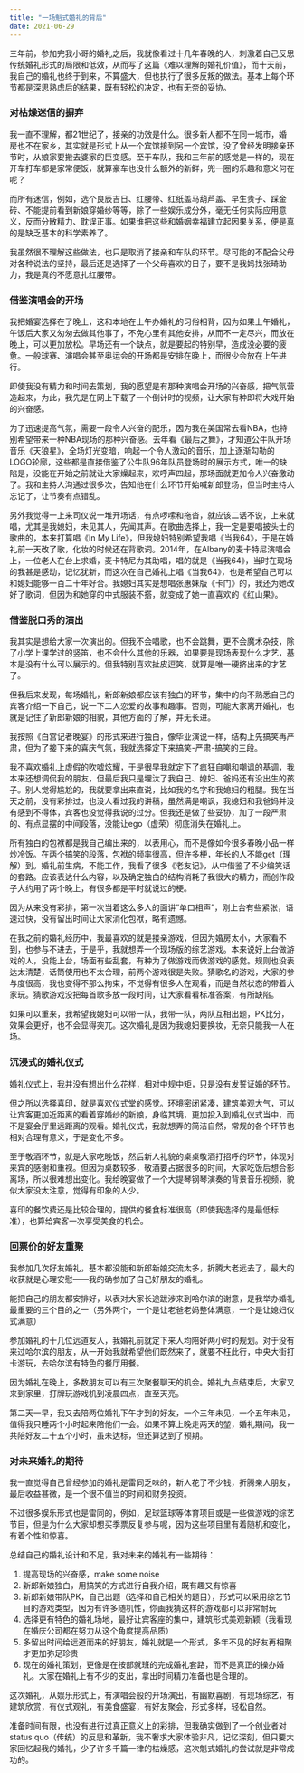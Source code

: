 ```yaml
---
title: "一场魁式婚礼的背后"
date: 2021-06-29
---
```


三年前，参加完我小哥的婚礼之后，我就像看过十几年春晚的人，刺激着自己反思传统婚礼形式的局限和低效，从而写了这篇《难以理解的婚礼价值》，而十天前，我自己的婚礼也终于到来，不算盛大，但也执行了很多反叛的做法。基本上每个环节都是深思熟虑后的结果，既有轻松的决定，也有无奈的妥协。

### 对枯燥迷信的摒弃

我一直不理解，都21世纪了，接亲的功效是什么。很多新人都不在同一城市，婚房也不在家乡，其实就是形式上从一个宾馆接到另一个宾馆，没了曾经发明接亲环节时，从娘家要搬去婆家的巨变感。至于车队，我和三年前的感觉是一样的，现在开车打车都是家常便饭，就算豪车也没什么额外的新鲜，兜一圈的乐趣和意义何在呢？

而所有迷信，例如，选个良辰吉日、红腰带、红纸盖马葫芦盖、早生贵子、踩金砖、不能提前看到新娘穿婚纱等等，除了一些娱乐成分外，毫无任何实际应用意义，反而分散精力、耽误正事。如果谁把这些和婚姻幸福建立起因果关系，便是真的是缺乏基本的科学素养了。

我虽然很不理解这些做法，也只是取消了接亲和车队的环节。尽可能的不配合父母对各种说法的坚持，最后还是选择了一个父母喜欢的日子，要不是我妈找张琦助力，我是真的不愿意扎红腰带。

### 借鉴演唱会的开场

我把婚宴选择在了晚上，这和本地在上午办婚礼的习俗相背，因为如果上午婚礼，午饭后大家又匆匆去做其他事了，不免心里有其他安排，从而不一定尽兴，而放在晚上，可以更加放松。早场还有一个缺点，就是要起的特别早，造成没必要的疲惫。一般球赛、演唱会甚至奥运会的开场都是安排在晚上，而很少会放在上午进行。

即使我没有精力和时间去策划，我的愿望是有那种演唱会开场的兴奋感，把气氛营造起来，为此，我先是在网上下载了一个倒计时的视频，让大家有种即将大戏开始的兴奋感。

为了迅速提高气氛，需要一段令人兴奋的配乐，因为我在美国常去看NBA，也特别希望带来一种NBA现场的那种兴奋感。去年看《最后之舞》，才知道公牛队开场音乐《天狼星》，全场灯光变暗，响起一个令人激动的音乐，加上逐渐勾勒的LOGO轮廓，这些都是直接借鉴了公牛队96年队员登场时的展示方式，唯一的缺陷是，没能在开始之前就让大家燥起来，欢呼声四起，那场面就更加令人兴奋激动了。我和主持人沟通过很多次，告知他在什么环节开始喊新郎登场，但当时主持人忘记了，让节奏有点错乱。

另外我觉得一上来司仪说一堆开场话，有点啰嗦和拖沓，就应该二话不说，上来就唱，尤其是我媳妇，未见其人，先闻其声。在歌曲选择上，我一定是要唱披头士的歌曲的，本来打算唱《In My Life》，但我媳妇特别希望我唱《当我64》，于是在婚礼前一天改了歌，化妆的时候还在背歌词。2014年，在Albany的麦卡特尼演唱会上，一位老人在台上求婚，麦卡特尼为其助唱，唱的就是《当我64》，当时在现场的我甚是感动，记忆犹新，而这次在自己婚礼上唱《当我64》，也是希望自己可以和媳妇能够一百二十年好合。我媳妇其实是想唱张惠妹版《卡门》的，我还为她改好了歌词，但因为和她穿的中式服装不搭，就变成了她一直喜欢的《红山果》。

### 借鉴脱口秀的演出

我其实是想给大家一次演出的。但我不会唱歌，也不会跳舞，更不会魔术杂技，除了小学上课学过的竖笛，也不会什么其他的乐器，如果要是现场表现什么才艺，基本是没有什么可以展示的。但我特别喜欢扯皮逗笑，就算是唯一硬挤出来的才艺了。

但我后来发现，每场婚礼，新郎新娘都应该有独白的环节，集中的向不熟悉自己的宾客介绍一下自己，说一下二人恋爱的故事和趣事。否则，可能大家离开婚礼，也就是记住了新郎新娘的相貌，其他方面的了解，并无长进。

我按照《白宫记者晚宴》的形式来进行独白，像毕业演说一样，结构上先搞笑再严肃，但为了接下来的喜庆气氛，我就选择定下来搞笑-严肃-搞笑的三段。

我不喜欢婚礼上虚假的吹嘘炫耀，于是很早我就定下了疯狂自嘲和嘲讽的基调，我本来还想调侃我的朋友，但最后我只是埋汰了我自己、媳妇、爸妈还有没出生的孩子。别人觉得尴尬的，我就要拿出来直说，比如我的名字和我媳妇的粗腿。我在当天之前，没有彩排过，也没人看过我的讲稿，虽然满是嘲讽，我媳妇和我爸妈并没有感到不得体，宾客也没觉得我说的过分。但我还是做了些妥协，加了一段严肃的、有点显摆的中间段落，没能让ego（虚荣）彻底消失在婚礼上。

所有独白的包袱都是我自己编出来的，以表用心，而不是像如今很多春晚小品一样炒冷饭。在两个搞笑的段落，包袱的频率很高，但许多梗，年长的人不能get（理解）到。婚礼前生病，不能工作，我看了很多《老友记》，从中借鉴了不少编笑话的套路。应该表达什么内容，以及确定独白的结构消耗了我很大的精力，而创作段子大约用了两个晚上，有很多都是平时就说过的梗。

因为从来没有彩排，第一次当着这么多人的面讲“单口相声”，刚上台有些紧张，语速过快，没有留出时间让大家消化包袱，略有遗憾。

在我之前的婚礼经历中，我最喜欢的就是接亲游戏，但因为婚房太小，大家看不到，也参与不进去，于是乎，我就想弄一个现场版的综艺游戏。本来说好上台做游戏的人，没能上台，场面有些乱套，有种为了做游戏而做游戏的感觉。规则也没表达太清楚，话筒使用也不太合理，前两个游戏很是失败。猜歌名的游戏，大家的参与度很高，我也变得不那么拘束，不觉得有很多人在观看，而是自然状态的带着大家玩。猜歌游戏没把每首歌多放一段时间，让大家看看标准答案，有所缺陷。

如果可以重来，我希望我媳妇可以带一队，我带一队，两队互相出题，PK比分，效果会更好，也不会显得突兀。这次婚礼是因为我媳妇要换妆，无奈只能我一人在场。

### 沉浸式的婚礼仪式

婚礼仪式上，我并没有想出什么花样，相对中规中矩，只是没有发誓证婚的环节。

但之所以选择喜印，就是喜欢仪式堂的感觉。环境密闭紧凑，建筑美观大气，可以让宾客更加近距离的看着穿婚纱的新娘，身临其境，更加投入到婚礼仪式当中，而不是宴会厅里远距离的观看。婚礼仪式，我就想弄的简洁自然，常规的各个环节也相对合理有意义，于是变化不多。

至于敬酒环节，就是大家吃晚饭，然后新人礼貌的桌桌敬酒打招呼的环节，体现对来宾的感谢和重视。但因为桌数较多，敬酒要占据很多的时间，大家吃饭后想合影离场，所以很难想出变化。我给晚宴做了一个大提琴钢琴演奏的背景音乐视频，貌似大家没太注意，觉得有印象的人少。

喜印的餐饮费还是比较合理的，提供的餐食标准很高（即使我选择的是最低标准），也算给宾客一次享受美食的机会。

### 回票价的好友重聚

我参加几次好友婚礼，基本都没能和新郎新娘交流太多，折腾大老远去了，最大的收获就是心理安慰——我的确参加了自己好朋友的婚礼。

能把自己的朋友都安排好，以表对大家长途跋涉来到哈尔滨的谢意，是我举办婚礼最重要的三个目的之一（另外两个，一个是让老爸老妈整体满意，一个是让媳妇仪式满意）

参加婚礼的十几位远道友人，我婚礼前就定下来人均陪好两小时的规划。对于没有来过哈尔滨的朋友，从一开始我就希望他们既然来了，就要不枉此行，中央大街打卡游玩，去哈尔滨有特色的餐厅用餐。

因为婚礼在晚上，多数朋友可以有三次聚餐聊天的机会。婚礼九点结束后，大家又来到家里，打牌玩游戏机到凌晨四点，直至天亮。

第二天一早，我又去陪两位婚礼下午才到的好友，一个三年未见，一个五年未见，值得我只睡两个小时起来陪他们一会。如果不算上晚走两天的堃，婚礼期间，我一共陪好友二十五个小时，虽未达标，但还算达到了预期。

### 对未来婚礼的期待

我一直觉得自己曾经参加的婚礼是雷同乏味的，新人花了不少钱，折腾亲人朋友，最后收益甚微，是一个很不值当的时间和财务投资。

不过很多娱乐形式也是雷同的，例如，足球篮球等体育项目或是一些做游戏的综艺节目，但是为什么大家却想买季票反复参与呢，因为这些项目里有着随机和变化，有着个性和惊喜。

总结自己的婚礼设计和不足，我对未来的婚礼有一些期待：

1. 提高现场的兴奋感，make some noise
1. 新郎新娘独白，用搞笑的方式进行自我介绍，既有趣又有惊喜
1. 新郎新娘带队PK，自己出题（选择和自己相关的题目），形式可以采用综艺节目的游戏类型，因为有许多随机性，你画我猜这样的游戏都可以非常耐玩
1. 选择更有特色的婚礼场地，最好让宾客座的集中，建筑形式美观新颖（我看现在婚庆公司都在努力从这个角度提高品质）
1. 多留出时间给远道而来的好朋友，婚礼就是一个形式，多年不见的好友再相聚才更加弥足珍贵
1. 现在的婚礼策划，更像是在按部就班的完成婚礼套路，而不是真正的操办婚礼。大家在婚礼上有不少的支出，拿出时间精力准备也是合理的。

这次婚礼，从娱乐形式上，有演唱会般的开场演出，有幽默喜剧，有现场综艺，有建筑欣赏，有仪式观礼，有美食盛宴，有好友聚会，形式多样，轻松自然。

准备时间有限，也没有进行过真正意义上的彩排，但我确实做到了一个创业者对status quo（传统）的反思和革新，我不奢求大家体验非凡，记忆深刻，但只要大家回忆起我的婚礼，少了许多千篇一律的枯燥感，这次魁式婚礼的尝试就是非常成功的。